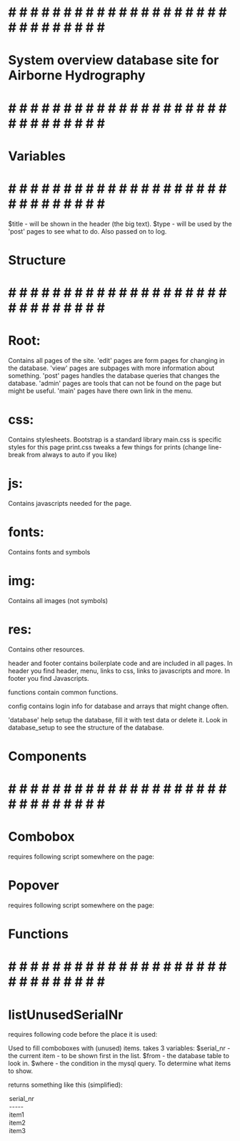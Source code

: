 # # # # # # # # # # # # # # # # # # # # # # # # # # # # # # #
#                                                           #
#  System overview database site for Airborne Hydrography   #
#                                                           #
# # # # # # # # # # # # # # # # # # # # # # # # # # # # # # #

#  Variables                                                #
# # # # # # # # # # # # # # # # # # # # # # # # # # # # # # #

$title - will be shown in the header (the big text).
$type - will be used by the 'post' pages to see what to do. Also passed on to log.

#  Structure                                                #
# # # # # # # # # # # # # # # # # # # # # # # # # # # # # # #

# Root:
Contains all pages of the site.
'edit' pages are form pages for changing in the database.
'view' pages are subpages with more information about something.
'post' pages handles the database queries that changes the database.
'admin' pages are tools that can not be found on the page but might be useful.
'main' pages have there own link in the menu.

# css:
Contains stylesheets.
Bootstrap is a standard library
main.css is specific styles for this page
print.css tweaks a few things for prints (change line-break from always to auto if you like)

# js:
Contains javascripts needed for the page.

# fonts:
Contains fonts and symbols

# img:
Contains all images (not symbols)

# res:
Contains other resources.

header and footer contains boilerplate code and are included in all pages.
In header you find header, menu, links to css, links to javascripts and more.
In footer you find Javascripts.

functions contain common functions.

config contains login info for database and arrays that might change often.

'database' help setup the database, fill it with test data or delete it.
Look in database_setup to see the structure of the database.

#  Components                                               #
# # # # # # # # # # # # # # # # # # # # # # # # # # # # # # #

# Combobox
requires following script somewhere on the page:

<script type="text/javascript">
$(document).ready(function(){
	$('.combobox').combobox();
});
</script>

# Popover
requires following script somewhere on the page:

<script>
$(function () {
  $('[data-toggle="popover"]').popover()
})
</script>

#  Functions                                                #
# # # # # # # # # # # # # # # # # # # # # # # # # # # # # # #

# listUnusedSerialNr
requires following code before the place it is used:
<?php require_once('res/functions.inc.php'); ?>

Used to fill comboboxes with (unused) items.
takes 3 variables:
$serial_nr - the current item - to be shown first in the list.
$from - the database table to look in.
$where - the condition in the mysql query. To determine what items to show.

returns something like this (simplified):
<option value="serial_nr">serial_nr</option>
<option>-----</option>
<option value="item1">item1</option>
<option value="item1">item2</option>
<option value="item1">item3</option>
